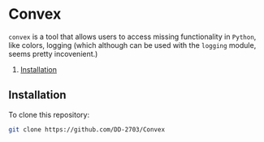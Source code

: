 # Convex

`convex` is a tool that allows users to access missing functionality in `Python`, like colors, logging (which although can be used with the `logging` module, seems pretty incovenient.)

1. [Installation](#installation)

## Installation
To clone this repository:
```bash
git clone https://github.com/DD-2703/Convex 
```
